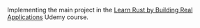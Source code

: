 Implementing the main project in the [Learn Rust by Building Real Applications](https://www.udemy.com/course/rust-fundamentals/) Udemy course.
